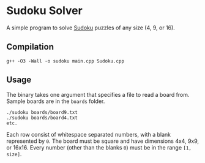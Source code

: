 # Sudoku Solver

A simple program to solve [Sudoku](https://en.wikipedia.org/wiki/Sudoku) puzzles of any size (4, 9, or 16).

## Compilation

```
g++ -O3 -Wall -o sudoku main.cpp Sudoku.cpp
```

## Usage

The binary takes one argument that specifies a file to read a board from. Sample boards are in the `boards` folder.

```
./sudoku boards/board9.txt
./sudoku boards/board4.txt
etc.
```

Each row consist of whitespace separated numbers, with a blank represented by `0`. The board must be square and have dimensions 4x4, 9x9, or 16x16. Every number (other than the blanks `0`) must be in the range `[1, size]`.
